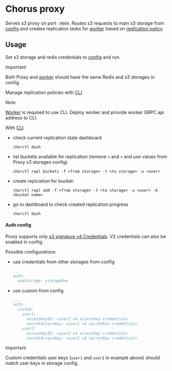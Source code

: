 # Chorus proxy

Serves s3 proxy on port `:9669`. Routes s3 requests to main s3 storage from [config](./config.yaml) and creates replication tasks for [worker](../worker) based on [replication policy](#usage).

## Usage

Set s3 storage and redis credentials to [config](./config.yaml) and run.

> [!IMPORTANT]  
> Both Proxy and [worker](../worker) should have the same Redis and s3 storages in config.

Manage replication policies with [CLI](../../tools/chorctl)
> [!NOTE]  
> [Worker](../worker) is required to use CLI. Deploy worker and provide worker GRPC api address to CLI.

With [CLI](../../tools/chorctl):
- check current replication state dashboard
  ```shell
  chorctl dash
  ```
- list buckets available for replication (remove `<` and `>` and use values from Proxy s3 storages config)
  ```shell
  chorctl repl buckets -f <from storage> -t <to storage> -u <user>
  ```
- create replciation for bucket:
  ```shell
  chorctl repl add -f <from storage> -t <to storage> -u <user> -b <bucket name>
  ```
- go to dashboard to check created replication progress
  ```shell
  chorctl dash
  ```

#### Auth config
Proxy supports only [s3 signature v4 Credentials](https://docs.aws.amazon.com/AmazonS3/latest/API/sig-v4-authenticating-requests.html). V2 credentials can also be enabled in config.

Possible configurations:
- use credentials from other storages from config
    ```yaml
    ...
    auth:
      useStorage: storageOne
    ```
- use custom from config.
    ```yaml
    ...
    auth:
      custom: 
        user1:
          accessKeyID: <user1 v4 accessKey credential>
          secretAccessKey: <user1 v4 secretKey credential>
        user2:
          accessKeyID: <user2 v4 accessKey credential>
          secretAccessKey: <user2 v4 secretKey credential>
    ```
> [!IMPORTANT]  
> Custom credentials user keys (`user1` and `user2` in example above) should match user keys in storage config.